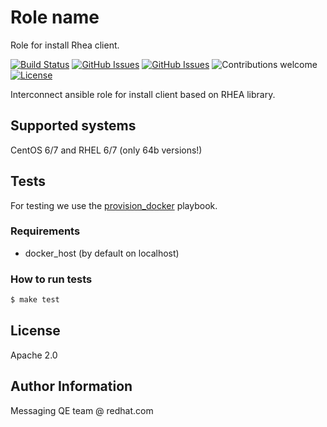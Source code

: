 Role name
=========
Role for install Rhea client.

[![Build Status](https://travis-ci.org/rh-messaging-qe/ansible-rhea-client.svg?branch=master)](https://travis-ci.org/rh-messaging-qe/ansible-rhea-client)
[![GitHub Issues](https://img.shields.io/github/issues/rh-messaging-qe/ansible-rhea-client.svg)](https://github.com/rh-messaging-qe/ansible-rhea-client/2issues)
[![GitHub Issues](https://img.shields.io/github/issues-pr/rh-messaging-qe/ansible-rhea-client.svg)](https://github.com/rh-messaging-qe/ansible-rhea-client/pulls)
![Contributions welcome](https://img.shields.io/badge/contributions-welcome-brightgreen.svg)
[![License](https://img.shields.io/badge/License-Apache%202.0-blue.svg)](https://opensource.org/licenses/Apache-2.0)

Interconnect ansible role for install client based on RHEA library.

## Supported systems
CentOS 6/7 and RHEL 6/7 (only 64b versions!)

## Tests
For testing we use the [provision_docker](https://github.com/chrismeyersfsu/provision_docker) playbook.

### Requirements
* docker_host (by default on localhost)

### How to run tests
```bash
$ make test
```

## License
Apache 2.0

## Author Information
Messaging QE team @ redhat.com
